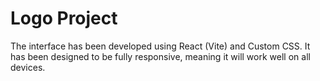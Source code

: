 <h1>Logo Project</h1>
<p>The interface has been developed using React (Vite) and Custom CSS. It has been designed to be fully responsive, meaning it will work well on all devices.</p>
